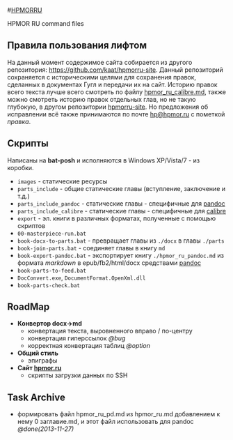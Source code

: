 #﻿[HPMORRU](https://github.com/kaat/hpmorru/)

HPMOR RU command files

## Правила пользования лифтом

На данный момент содержимое сайта собирается из другого репозитория: <https://github.com/kaat/hpmorru-site>. Данный репозиторий сохраняется с историческими целями для сохранения правок, сделанных в документах Гугл и передачи их на сайт. Историю правок всего текста лучше всего смотреть по файлу [hpmor_ru_calibre.md](https://github.com/kaat/hpmorru/blob/master/export/hpmor_ru_calibre.md), также можно смотреть историю правок отдельных глав, но не такую глубокую, в другом репозитории [hpmorru-site](https://github.com/kaat/hpmorru-site/tree/master/content/book/1). Но предложения об исправлении всё также принимаются по почте <hp@hpmor.ru> с пометкой *правка*.

## Скрипты

Написаны на **bat-posh** и исполняются в Windows XP/Vista/7 - из коробки.

- `images` - статические ресурсы
- `parts_include` - общие статические главы (вступление, заключение и т.д.)
- `parts_include_pandoc` - статические главы - специфичные для [pandoc][l_pandoc]
- `parts_include_calibre` - статические главы - специфичные для [calibre][l_calibre]
- `export` - эл. книги в различных форматах, полученные с помощью скриптов
- `00-masterpiece-run.bat`
- `book-docx-to-parts.bat` - превращает главы из `./docx` в главы `./parts`
- `book-join-parts.bat` - соединяет главы в книгу `md`
- `book-export-pandoc.bat` - экспортирует книгу `./hpmor_ru_pandoc.md` из формата *markdown* в epub/fb2/html/docx средствами [pandoc][l_pandoc]
- `book-parts-to-feed.bat`
- `DocConvert.exe`, `DocumentFormat.OpenXml.dll`
- `book-parts-check.bat`


## RoadMap

- **Конвертор docx->md**
	- конвертация текста, выровненного вправо / по-центру
	- конвертация гиперссылок *@bug*
	- корректная конвертация таблиц *@option*
- **Общий стиль**
	- эпиграфы
- **Сайт [hpmor.ru](http://hpmor.ru/)**
	- скрипты загрузки данных по SSH

## Task Archive
- формировать файл hpmor_ru_pd.md из hpmor_ru.md добавлением к нему 0 заглавие.md, и этот файл использовать для pandoc *@done(2013-11-27)*

 [l_pandoc]: http://johnmacfarlane.net/pandoc/
 [l_calibre]: http://calibre-ebook.com/
